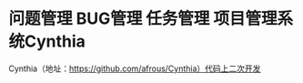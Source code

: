 ﻿问题管理 BUG管理 任务管理 项目管理系统Cynthia
=============================================

Cynthia（地址：https://github.com/afrous/Cynthia）代码上二次开发


		



